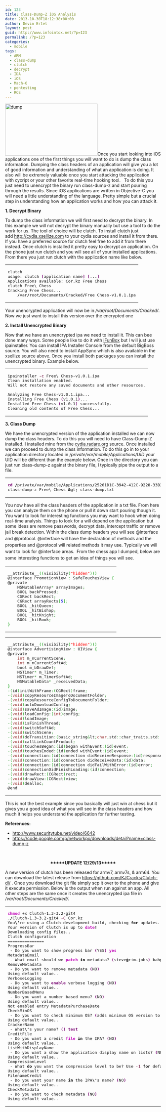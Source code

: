 ```yaml
---
id: 123
title: Class-Dump-Z iOS Analysis
date: 2013-10-30T18:12:38+00:00
author: Devin Ertel
layout: post
guid: http://www.infointox.net/?p=123
permalink: /?p=123
categories:
  - mobile
tags:
  - ARM
  - class-dump
  - clutch
  - decrypt
  - IDA
  - iOS
  - Mach-O
  - pentesting
  - RCE
---
```

[<img class="alignright size-full wp-image-127" alt="dump" src="http://www.infointox.net/wp-content/uploads/2013/10/dump.jpg" width="299" height="168" />](http://www.infointox.net/wp-content/uploads/2013/10/dump.jpg)Once you start looking into iOS applications one of the first things you will want to do is dump the class information. Dumping the class headers of an application will give you a lot of good information and understanding of what an application is doing. It also will be extremely valuable once you start attacking the application with cycript or your other favorite real-time hooking tool.   To do this you just need to unencrypt the binary run class-dump-z and start pouring through the results. Since iOS applications are written in Objective-C you will need a little understanding of the language. Pretty simple but a crucial step in understanding how an application works and how you can attack it.

**1. Decrypt Binary**

To dump the class information we will first need to decrypt the binary. In this example we will not decrypt the binary manually but use a tool to do the work for us. The tool of choice will be clutch. To install clutch just add <a href="http://cydia.xsellize.com" target="_blank">http://cydia.xsellize.com</a> to your cydia sources and install it from there. If you have a preferred source for clutch feel free to add it from there instead. Once clutch is installed it pretty easy to decrypt an application. On the phone just run clutch and you will see all of your installed applications. From there you just run clutch with the application name like below.

<div class="wp_syntax">
  <table>
    <tr>
      <td class="code">
        <pre class="bash" style="font-family:monospace;">clutch
usage: clutch <span style="color: #7a0874; font-weight: bold;">&#91;</span>application name<span style="color: #7a0874; font-weight: bold;">&#93;</span> <span style="color: #7a0874; font-weight: bold;">&#91;</span>...<span style="color: #7a0874; font-weight: bold;">&#93;</span>
Applications available: Cor.kz Free Chess
clutch Free\ Chess
Cracking Free Chess...
	<span style="color: #000000; font-weight: bold;">/</span>var<span style="color: #000000; font-weight: bold;">/</span>root<span style="color: #000000; font-weight: bold;">/</span>Documents<span style="color: #000000; font-weight: bold;">/</span>Cracked<span style="color: #000000; font-weight: bold;">/</span>Free Chess-v1.0.1.ipa</pre>
      </td>
    </tr>
  </table>
</div>

Your unencrypted application will now be in _/var/root/Documents/Cracked/_. Now we just want to install this version over the encrypted one

**2. Install Unencrypted Binary**

Now that we have an unencrypted ipa we need to install it. This can bee done many ways. Some people like to do it with <a href="http://www.i-funbox.com" target="_blank">iFunBox</a> but I will just use ipainstaller. You can install IPA Installer Console from the default BigBoss source. You will also need to install AppSync which is also available in the xsellize source above. Once you install both packages you can install the unencrypted binary. Example below.

<div class="wp_syntax">
  <table>
    <tr>
      <td class="code">
        <pre class="bash" style="font-family:monospace;">ipainstaller <span style="color: #660033;">-c</span> Free\ Chess-v1.0.1.ipa 
Clean installation enabled.
Will not restore any saved documents and other resources.
&nbsp;
Analyzing Free Chess-v1.0.1.ipa...
Installing Free Chess <span style="color: #7a0874; font-weight: bold;">&#40;</span>v1.0.1<span style="color: #7a0874; font-weight: bold;">&#41;</span>...
Installed Free Chess <span style="color: #7a0874; font-weight: bold;">&#40;</span>v1.0.1<span style="color: #7a0874; font-weight: bold;">&#41;</span> successfully.
Cleaning old contents of Free Chess...</pre>
      </td>
    </tr>
  </table>
</div>

**3. Class Dump**
  
We have the unencrypted version of the application installed we can now dump the class headers. To do this you will need to have Class-Dump-Z installed. I installed mine from the <a href="http://cydia.radare.org" target="_blank">cydia.radare.org</a> source. Once installed we can proceed to dump the class information. To do this go in to your application directory located in _/private/var/mobile/Applications/UID_ your UID will be different than the example below. Once in the directory you can just run class-dump-z against the binary file, I typically pipe the output to a file.

<div class="wp_syntax">
  <table>
    <tr>
      <td class="code">
        <pre class="bash" style="font-family:monospace;"><span style="color: #7a0874; font-weight: bold;">cd</span> <span style="color: #000000; font-weight: bold;">/</span>private<span style="color: #000000; font-weight: bold;">/</span>var<span style="color: #000000; font-weight: bold;">/</span>mobile<span style="color: #000000; font-weight: bold;">/</span>Applications<span style="color: #000000; font-weight: bold;">/</span>25261D1C-<span style="color: #000000;">3942</span>-412C-<span style="color: #000000;">9228</span>-33B253307EA0<span style="color: #000000; font-weight: bold;">/</span>Free\ Chess.app
class-dump-z Free\ Chess <span style="color: #000000; font-weight: bold;">&</span>gt; class-dump.txt</pre>
      </td>
    </tr>
  </table>
</div>

You now have all the class headers of the application in a txt file. From here you can analyze them on the phone or pull it down start pouring though it. You want to look for interesting functions you may want to hook when doing real-time analysis. Things to look for a will depend on the application but some ideas are remove passwords, decrypt data, intercept traffic or remove jail break detection. Within the class dump headers <span style="line-height: 1.5em;">you will see @interface and @protocol. @interface will have the declaration of methods and the properties and @protocol will related methods it may use. Typically we will want to look for @interface areas.  From the chess app I dumped, below are some interesting functions to get an idea of things you will see.</span>

<div class="wp_syntax">
  <table>
    <tr>
      <td class="code">
        <pre class="c" style="font-family:monospace;">__attribute__<span style="color: #009900;">&#40;</span><span style="color: #009900;">&#40;</span>visibility<span style="color: #009900;">&#40;</span><span style="color: #ff0000;">"hidden"</span><span style="color: #009900;">&#41;</span><span style="color: #009900;">&#41;</span><span style="color: #009900;">&#41;</span>
@interface PromotionView <span style="color: #339933;">:</span> SafeTouchesView <span style="color: #009900;">&#123;</span>
@private
	NSMutableArray<span style="color: #339933;">*</span> arrayImages<span style="color: #339933;">;</span>
	BOOL backPressed<span style="color: #339933;">;</span>
	CGRect backRect<span style="color: #339933;">;</span>
	CGRect arrayRects<span style="color: #009900;">&#91;</span><span style="color: #0000dd;">5</span><span style="color: #009900;">&#93;</span><span style="color: #339933;">;</span>
	BOOL _hitQueen<span style="color: #339933;">;</span>
	BOOL _hitBishop<span style="color: #339933;">;</span>
	BOOL _hitKnight<span style="color: #339933;">;</span>
	BOOL _hitRook<span style="color: #339933;">;</span>
<span style="color: #009900;">&#125;</span></pre>
      </td>
    </tr>
  </table>
</div>

<div class="wp_syntax">
  <table>
    <tr>
      <td class="code">
        <pre class="c" style="font-family:monospace;">__attribute__<span style="color: #009900;">&#40;</span><span style="color: #009900;">&#40;</span>visibility<span style="color: #009900;">&#40;</span><span style="color: #ff0000;">"hidden"</span><span style="color: #009900;">&#41;</span><span style="color: #009900;">&#41;</span><span style="color: #009900;">&#41;</span>
@interface AdvertisingView <span style="color: #339933;">:</span> UIView <span style="color: #009900;">&#123;</span>
@private
	<span style="color: #993333;">int</span> m_nCurrentScene<span style="color: #339933;">;</span>
	<span style="color: #993333;">int</span> m_nCurrentSoftAd<span style="color: #339933;">;</span>
	bool m_bDrawDef<span style="color: #339933;">;</span>
	NSTimer<span style="color: #339933;">*</span> m_Timer<span style="color: #339933;">;</span>
	NSTimer<span style="color: #339933;">*</span> m_TimerSoftAd<span style="color: #339933;">;</span>
	NSMutableData<span style="color: #339933;">*</span> _receivedData<span style="color: #339933;">;</span>
<span style="color: #009900;">&#125;</span>
<span style="color: #339933;">-</span><span style="color: #009900;">&#40;</span>id<span style="color: #009900;">&#41;</span>initWithFrame<span style="color: #339933;">:</span><span style="color: #009900;">&#40;</span>CGRect<span style="color: #009900;">&#41;</span>frame<span style="color: #339933;">;</span>
<span style="color: #339933;">-</span><span style="color: #009900;">&#40;</span><span style="color: #993333;">void</span><span style="color: #009900;">&#41;</span>copyResourceImageToDocumentFolder<span style="color: #339933;">;</span>
<span style="color: #339933;">-</span><span style="color: #009900;">&#40;</span><span style="color: #993333;">void</span><span style="color: #009900;">&#41;</span>copyResourceConfigToDocumentFolder<span style="color: #339933;">;</span>
<span style="color: #339933;">-</span><span style="color: #009900;">&#40;</span><span style="color: #993333;">void</span><span style="color: #009900;">&#41;</span>autoDownloadConfig<span style="color: #339933;">;</span>
<span style="color: #339933;">-</span><span style="color: #009900;">&#40;</span><span style="color: #993333;">void</span><span style="color: #009900;">&#41;</span>saveAdImage<span style="color: #339933;">:</span><span style="color: #009900;">&#40;</span>id<span style="color: #009900;">&#41;</span>image<span style="color: #339933;">;</span>
<span style="color: #339933;">-</span><span style="color: #009900;">&#40;</span><span style="color: #993333;">void</span><span style="color: #009900;">&#41;</span>loadConfig<span style="color: #339933;">:</span><span style="color: #009900;">&#40;</span><span style="color: #993333;">int</span><span style="color: #009900;">&#41;</span>config<span style="color: #339933;">;</span>
<span style="color: #339933;">-</span><span style="color: #009900;">&#40;</span><span style="color: #993333;">void</span><span style="color: #009900;">&#41;</span>loadImage<span style="color: #339933;">;</span>
<span style="color: #339933;">-</span><span style="color: #009900;">&#40;</span><span style="color: #993333;">void</span><span style="color: #009900;">&#41;</span>isFinishThread<span style="color: #339933;">;</span>
<span style="color: #339933;">-</span><span style="color: #009900;">&#40;</span><span style="color: #993333;">void</span><span style="color: #009900;">&#41;</span>switchSoftAd<span style="color: #339933;">;</span>
<span style="color: #339933;">-</span><span style="color: #009900;">&#40;</span><span style="color: #993333;">void</span><span style="color: #009900;">&#41;</span>switchScene<span style="color: #339933;">;</span>
<span style="color: #339933;">-</span><span style="color: #009900;">&#40;</span><span style="color: #993333;">void</span><span style="color: #009900;">&#41;</span>doTransition<span style="color: #339933;">:</span><span style="color: #009900;">&#40;</span>basic_string<span style="color: #339933;">&</span>lt<span style="color: #339933;">;</span><span style="color: #993333;">char</span><span style="color: #339933;">,</span>std<span style="color: #339933;">::</span><span style="color: #202020;">char_traits</span><span style="color: #339933;">,</span>std<span style="color: #339933;">::</span><span style="color: #202020;">allocator</span> <span style="color: #339933;">&</span>gt<span style="color: #339933;">;</span><span style="color: #009900;">&#41;</span>transition<span style="color: #339933;">;</span>
<span style="color: #339933;">-</span><span style="color: #009900;">&#40;</span><span style="color: #993333;">void</span><span style="color: #009900;">&#41;</span>callLinkCountProduct<span style="color: #339933;">;</span>
<span style="color: #339933;">-</span><span style="color: #009900;">&#40;</span><span style="color: #993333;">void</span><span style="color: #009900;">&#41;</span>touchesBegan<span style="color: #339933;">:</span><span style="color: #009900;">&#40;</span>id<span style="color: #009900;">&#41;</span>began withEvent<span style="color: #339933;">:</span><span style="color: #009900;">&#40;</span>id<span style="color: #009900;">&#41;</span>event<span style="color: #339933;">;</span>
<span style="color: #339933;">-</span><span style="color: #009900;">&#40;</span><span style="color: #993333;">void</span><span style="color: #009900;">&#41;</span>touchesEnded<span style="color: #339933;">:</span><span style="color: #009900;">&#40;</span>id<span style="color: #009900;">&#41;</span>ended withEvent<span style="color: #339933;">:</span><span style="color: #009900;">&#40;</span>id<span style="color: #009900;">&#41;</span>event<span style="color: #339933;">;</span>
<span style="color: #339933;">-</span><span style="color: #009900;">&#40;</span><span style="color: #993333;">void</span><span style="color: #009900;">&#41;</span>connection<span style="color: #339933;">:</span><span style="color: #009900;">&#40;</span>id<span style="color: #009900;">&#41;</span>connection didReceiveResponse<span style="color: #339933;">:</span><span style="color: #009900;">&#40;</span>id<span style="color: #009900;">&#41;</span>response<span style="color: #339933;">;</span>
<span style="color: #339933;">-</span><span style="color: #009900;">&#40;</span><span style="color: #993333;">void</span><span style="color: #009900;">&#41;</span>connection<span style="color: #339933;">:</span><span style="color: #009900;">&#40;</span>id<span style="color: #009900;">&#41;</span>connection didReceiveData<span style="color: #339933;">:</span><span style="color: #009900;">&#40;</span>id<span style="color: #009900;">&#41;</span>data<span style="color: #339933;">;</span>
<span style="color: #339933;">-</span><span style="color: #009900;">&#40;</span><span style="color: #993333;">void</span><span style="color: #009900;">&#41;</span>connection<span style="color: #339933;">:</span><span style="color: #009900;">&#40;</span>id<span style="color: #009900;">&#41;</span>connection didFailWithError<span style="color: #339933;">:</span><span style="color: #009900;">&#40;</span>id<span style="color: #009900;">&#41;</span>error<span style="color: #339933;">;</span>
<span style="color: #339933;">-</span><span style="color: #009900;">&#40;</span><span style="color: #993333;">void</span><span style="color: #009900;">&#41;</span>connectionDidFinishLoading<span style="color: #339933;">:</span><span style="color: #009900;">&#40;</span>id<span style="color: #009900;">&#41;</span>connection<span style="color: #339933;">;</span>
<span style="color: #339933;">-</span><span style="color: #009900;">&#40;</span><span style="color: #993333;">void</span><span style="color: #009900;">&#41;</span>drawRect<span style="color: #339933;">:</span><span style="color: #009900;">&#40;</span>CGRect<span style="color: #009900;">&#41;</span>rect<span style="color: #339933;">;</span>
<span style="color: #339933;">-</span><span style="color: #009900;">&#40;</span><span style="color: #993333;">void</span><span style="color: #009900;">&#41;</span>drawView<span style="color: #339933;">:</span><span style="color: #009900;">&#40;</span>CGRect<span style="color: #009900;">&#41;</span>view<span style="color: #339933;">;</span>
<span style="color: #339933;">-</span><span style="color: #009900;">&#40;</span><span style="color: #993333;">void</span><span style="color: #009900;">&#41;</span>dealloc<span style="color: #339933;">;</span>
@end</pre>
      </td>
    </tr>
  </table>
</div>

This is not the best example since you basically will just win at chess but it gives you a good idea of what you will see in the class headers and how much it helps you understand the application for further testing.

**References:**

  * <a href="http://www.securitytube.net/video/6642" target="_blank">http://www.securitytube.net/video/6642</a>
  * <a href="https://code.google.com/p/networkpx/downloads/detail?name=class-dump-z" target="_blank">https://code.google.com/p/networkpx/downloads/detail?name=class-dump-z</a>

&nbsp;

<p style="text-align: center;">
  <strong>*****UPDATE 12/29/13*****</strong>
</p>

<p style="text-align: left;">
  A new version of clutch has been released for armv7, armv7s, & arm64. You can download the latest release from <a href="https://github.com/KJCracks/Clutch-dl/" target="_blank">https://github.com/KJCracks/Clutch-dl/</a> . Once you download the git file simply scp it over to the phone and give it execute permission. Below is the output when run against an app. All other steps are the same once it creates the unencrypted ipa file in <em>/var/root/Documents/Cracked/.</em>
</p>

<div class="wp_syntax">
  <table>
    <tr>
      <td class="code">
        <pre class="bash" style="font-family:monospace;"><span style="color: #c20cb9; font-weight: bold;">chmod</span> +x Clutch-<span style="color: #000000;">1.3</span>-<span style="color: #000000;">3.2</span>-git4
.<span style="color: #000000; font-weight: bold;">/</span>Clutch-<span style="color: #000000;">1.3</span>-<span style="color: #000000;">3.2</span>-git4 <span style="color: #660033;">-C</span> Cor.kz
You<span style="color: #000000; font-weight: bold;">\'</span>re using a Clutch development build, checking <span style="color: #000000; font-weight: bold;">for</span> updates..
Your version of Clutch is up to <span style="color: #c20cb9; font-weight: bold;">date</span><span style="color: #000000; font-weight: bold;">!</span>
Downloading config files..
Clutch configuration
===============
ProgressBar
 - Do you want to show progress bar <span style="color: #7a0874; font-weight: bold;">&#40;</span>YES<span style="color: #7a0874; font-weight: bold;">&#41;</span> <span style="color: #c20cb9; font-weight: bold;">yes</span>
MetadataEmail
 - What email should we <span style="color: #c20cb9; font-weight: bold;">patch</span> <span style="color: #000000; font-weight: bold;">in</span> metadata? <span style="color: #7a0874; font-weight: bold;">&#40;</span>steve<span style="color: #000000; font-weight: bold;">@</span>rim.jobs<span style="color: #7a0874; font-weight: bold;">&#41;</span> bah<span style="color: #000000; font-weight: bold;">@</span>bah.com
RemoveMetadata
 - Do you want to remove metadata <span style="color: #7a0874; font-weight: bold;">&#40;</span>NO<span style="color: #7a0874; font-weight: bold;">&#41;</span> 
Using default value..
VerboseLogging
 - Do you want to <span style="color: #7a0874; font-weight: bold;">enable</span> verbose logging <span style="color: #7a0874; font-weight: bold;">&#40;</span>NO<span style="color: #7a0874; font-weight: bold;">&#41;</span> 
Using default value..
NumberBasedMenu
 - Do you want a number based menu? <span style="color: #7a0874; font-weight: bold;">&#40;</span>NO<span style="color: #7a0874; font-weight: bold;">&#41;</span> 
Using default value..
Not enabled entry MetadataPurchaseDate
CheckMinOS
 - Do you want to check minimum OS? <span style="color: #7a0874; font-weight: bold;">&#40;</span>adds minimum OS version to <span style="color: #c20cb9; font-weight: bold;">file</span> name<span style="color: #7a0874; font-weight: bold;">&#41;</span> <span style="color: #7a0874; font-weight: bold;">&#40;</span>NO<span style="color: #7a0874; font-weight: bold;">&#41;</span> 
Using default value..
CrackerName
 - What<span style="color: #000000; font-weight: bold;">\'</span>s your name? <span style="color: #7a0874; font-weight: bold;">&#40;</span><span style="color: #7a0874; font-weight: bold;">&#41;</span> <span style="color: #7a0874; font-weight: bold;">test</span>
CreditFile
 - Do you want a credit <span style="color: #c20cb9; font-weight: bold;">file</span> <span style="color: #000000; font-weight: bold;">in</span> the IPA? <span style="color: #7a0874; font-weight: bold;">&#40;</span>NO<span style="color: #7a0874; font-weight: bold;">&#41;</span> 
Using default value..
ListWithDisplayName
 - Do you want a show the application display name on lists? <span style="color: #7a0874; font-weight: bold;">&#40;</span>NO<span style="color: #7a0874; font-weight: bold;">&#41;</span> 
Using default value..
CompressionLevel
 - What <span style="color: #000000; font-weight: bold;">do</span> you want the compression level to be? Use <span style="color: #660033;">-1</span> <span style="color: #000000; font-weight: bold;">for</span> default compression <span style="color: #7a0874; font-weight: bold;">&#40;</span>-<span style="color: #000000;">1</span><span style="color: #7a0874; font-weight: bold;">&#41;</span> 
Using default value..
FilenameCredit
 - Do you want your name <span style="color: #000000; font-weight: bold;">in</span> the IPA<span style="color: #000000; font-weight: bold;">\'</span>s name? <span style="color: #7a0874; font-weight: bold;">&#40;</span>NO<span style="color: #7a0874; font-weight: bold;">&#41;</span> 
Using default value..
CheckMetadata
 - Do you want to check metadata <span style="color: #7a0874; font-weight: bold;">&#40;</span>NO<span style="color: #7a0874; font-weight: bold;">&#41;</span> 
Using default value..</pre>
      </td>
    </tr>
  </table>
</div>